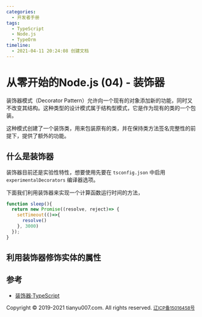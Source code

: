 ```yaml
---
categories:
  - 开发者手册
tags:
  - TypeScript
  - Node.js
  - TypeOrm
timeline:
  - 2021-04-11 20:24:08 创建文档
---
```


# 从零开始的Node.js (04) - 装饰器
装饰器模式（Decorator Pattern）允许向一个现有的对象添加新的功能，同时又不改变其结构。这种类型的设计模式属于结构型模式，它是作为现有的类的一个包装。

这种模式创建了一个装饰类，用来包装原有的类，并在保持类方法签名完整性的前提下，提供了额外的功能。

## 什么是装饰器
装饰器目前还是实验性特性，想要使用先要在 `tsconfig.json` 中启用 `experimentalDecorators` 编译器选项。

下面我们利用装饰器来实现一个计算函数运行时间的方法，
```ts
function sleep(){
  return new Promise((resolve, reject)=> {
    setTimeout(()=>{
      resolve()
    }, 3000)
  });
}
```

## 利用装饰器修饰实体的属性

## 参考
- [装饰器·TypeScript](https://www.tslang.cn/docs/handbook/decorators.html)


<footer>
  <nav class="navbar-fixed-bottom text-center navbar-default">
    <text style="font-size: 14px;">Copyright © 2019-2021 tianyu007.com. All rights reserved. </text>
    <a href="https://beian.miit.gov.cn" style="font-size: 12px;">辽ICP备15016458号</a>
    <script type="text/javascript">
      var cnzz_protocol = (("https:" == document.location.protocol) ? "https://" : "http://");
      document.write(unescape("%3Cspan id='cnzz_stat_icon_1258928019'%3E%3C/span%3E%3Cscript src='" + cnzz_protocol + "s11.cnzz.com/z_stat.php%3Fid%3D1258928019%26show%3Dpic' type='text/javascript'%3E%3C/script%3E"));
    </script>
  </nav>
</footer>
